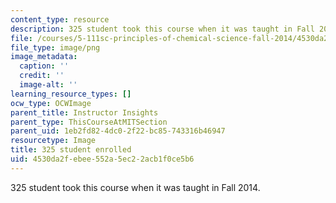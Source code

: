 ```yaml
---
content_type: resource
description: 325 student took this course when it was taught in Fall 2014.
file: /courses/5-111sc-principles-of-chemical-science-fall-2014/4530da2febee552a5ec22acb1f0ce5b6_300-approx.png
file_type: image/png
image_metadata:
  caption: ''
  credit: ''
  image-alt: ''
learning_resource_types: []
ocw_type: OCWImage
parent_title: Instructor Insights
parent_type: ThisCourseAtMITSection
parent_uid: 1eb2fd82-4dc0-2f22-bc85-743316b46947
resourcetype: Image
title: 325 student enrolled
uid: 4530da2f-ebee-552a-5ec2-2acb1f0ce5b6
---
```

325 student took this course when it was taught in Fall 2014.

